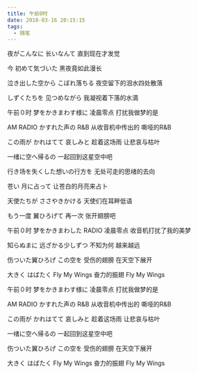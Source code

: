```yaml
---
title: 午前0时
date: 2018-03-16 20:15:15
tags:
  - 随笔
---
```


夜がこんなに 长いなんて 
直到现在才发觉

今 初めて気づいた 
黑夜竟如此漫长

泣き出した空から こぼれ落ちる 
夜空留下的泪水四处散落

しずくたちを 见つめながら 
我凝视着下落的水滴

午前０时 梦をかきまわす様に 
凌晨零点 打扰我做梦的是

AM RADIO かすれた声の 
R&B 从收音机中传出的 嘶哑的R&B

この雨が かれはてて 哀しみと 
趁着这场雨 让悲哀与枯叶

一绪に空へ帰るの 
一起回到这星空中吧

行き场を失くした想いの行方を 
无处可走的思绪的去向

苍い 月に占って 
让苍白的月亮来占卜

天使たちが ささやきかける 
天使们在耳畔低语

もう一度 翼ひろげて 
再一次 张开翅膀吧

午前０时 梦をかきまわした 
RADIO 凌晨零点 收音机打扰了我的美梦

知らぬまに 远ざかる少しずつ 
不知为何 越来越远

伤ついた翼ひろげ この空を 
受伤的翅膀 在天空下展开

大きく はばたく 
Fly My Wings 奋力的振翅 Fly My Wings

午前０时 梦をかきまわす様に 
凌晨零点 打扰我做梦的是

AM RADIO かすれた声の 
R&B 从收音机中传出的 嘶哑的R&B

この雨が かれはてて 哀しみと 
趁着这场雨 让悲哀与枯叶

一绪に空へ帰るの 
一起回到这星空中吧

伤ついた翼ひろげ この空を 
受伤的翅膀 在天空下展开

大きく はばたく 
Fly My Wings 奋力的振翅 Fly My Wings
